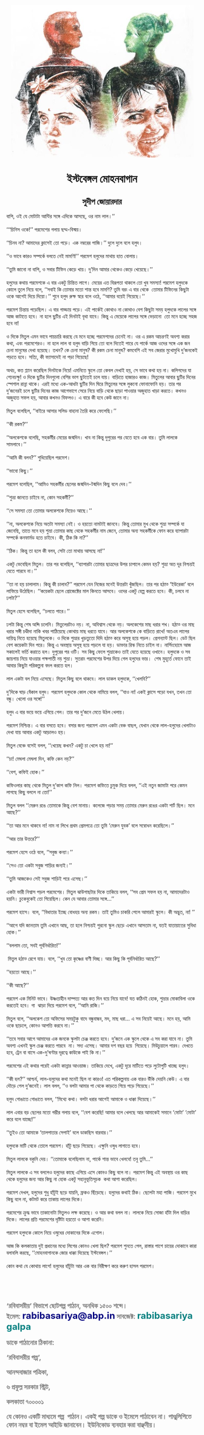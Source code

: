 <div align=center> <img src="./../metadata/images/ইস্টবেঙ্গল-মোহনবাগান.jpg" align="center" ></div>
<h1 align=center>ইস্টবেঙ্গল মোহনবাগান</h1>
<h2 align=center>সুদীপ জোয়ারদার</h2>
&#x9AC;&#x9BE;&#x9AA;&#x9BF;, &#x993;&#x987; &#x9AF;&#x9C7; &#x9AE;&#x9CB;&#x99F;&#x9BE;&#x99F;&#x9BE; &#x986;&#x9A8;&#x9CD;&#x99F;&#x9BF;&#x9B0; &#x9B8;&#x999;&#x9CD;&#x997;&#x9C7; &#x98F;&#x9A6;&#x9BF;&#x995;&#x9C7; &#x986;&#x9B8;&#x99B;&#x9C7;, &#x993;&#x9B0; &#x9A8;&#x9BE;&#x9AE; &#x9B2;&#x9BE;&#x9B2;&#x964;&#x2019;&#x2019;<br> <br>&#x2018;&#x2018;&#x2018;&#x99A;&#x9BF;&#x9A8;&#x9BF;&#x9B8; &#x993;&#x995;&#x9C7;!&#x2019;&#x2019; &#x9AA;&#x9B0;&#x9AE;&#x9C7;&#x9B6;&#x9C7;&#x9B0; &#x997;&#x9B2;&#x9BE;&#x9DF; &#x99B;&#x9A6;&#x9CD;&#x9AE;-&#x9AC;&#x9BF;&#x9B8;&#x9CD;&#x9AE;&#x9DF;&#x964;<br> <br>&#x2018;&#x2018;&#x99A;&#x9BF;&#x9A8;&#x9AC; &#x9A8;&#x9BE;? &#x986;&#x9AE;&#x9BE;&#x9A6;&#x9C7;&#x9B0; &#x995;&#x9CD;&#x9B2;&#x9BE;&#x9B8;&#x9C7;&#x987; &#x9A4;&#x9CB; &#x9AA;&#x9DC;&#x9C7;&#x964; &#x98F;&#x995; &#x9A8;&#x9AE;&#x9CD;&#x9AC;&#x9B0;&#x9C7;&#x9B0; &#x9AA;&#x9BE;&#x99C;&#x9BF;&#x964;&#x2019;&#x2019; &#x9A6;&#x9C1;&#x9B2;&#x9C7; &#x9A6;&#x9C1;&#x9B2;&#x9C7; &#x9AC;&#x9B2;&#x9C7; &#x9B9;&#x9B2;&#x9C1;&#x9A6;&#x964;<br> <br>&#x2018;&#x2018;&#x993; &#x9AD;&#x9BE;&#x9AC;&#x9C7; &#x995;&#x9BE;&#x9B0;&#x993; &#x9B8;&#x9AE;&#x9CD;&#x9AA;&#x9B0;&#x9CD;&#x995;&#x9C7; &#x9AC;&#x9B2;&#x9A4;&#x9C7; &#x9A8;&#x9C7;&#x987; &#x9AE;&#x9BE;&#x9AE;&#x9A3;&#x9BF;!&#x2019;&#x2019; &#x9AA;&#x9B0;&#x9AE;&#x9C7;&#x9B6; &#x9B9;&#x9B2;&#x9C1;&#x9A6;&#x9C7;&#x9B0; &#x9AE;&#x9BE;&#x9A5;&#x9BE;&#x9DF; &#x9B9;&#x9BE;&#x9A4; &#x9AC;&#x9CB;&#x9B2;&#x9BE;&#x9DF;&#x964;<br> <br>&#x2018;&#x2018;&#x9A4;&#x9C1;&#x9AE;&#x9BF; &#x99C;&#x9BE;&#x9A8;&#x9CB; &#x9A8;&#x9BE; &#x9AC;&#x9BE;&#x9AA;&#x9BF;, &#x993; &#x9B8;&#x9AC;&#x9BE;&#x9B0; &#x99F;&#x9BF;&#x9AB;&#x9BF;&#x9A8; &#x995;&#x9C7;&#x9DC;&#x9C7; &#x996;&#x9BE;&#x9DF;&#x964; &#x9A6;&#x9C1;&#x2019;&#x9A6;&#x9BF;&#x9A8; &#x986;&#x9AE;&#x9BE;&#x9B0; &#x9A5;&#x9C7;&#x995;&#x9C7;&#x993; &#x995;&#x9C7;&#x9A1;&#x9BC;&#x9C7; &#x996;&#x9C7;&#x9DF;&#x9C7;&#x99B;&#x9C7;&#x964;&#x2019;&#x2019;<br> <br>&#x9B9;&#x9B2;&#x9C1;&#x9A6;&#x9C7;&#x9B0; &#x995;&#x9A5;&#x9BE;&#x9DF; &#x9AA;&#x9B0;&#x9AE;&#x9C7;&#x9B6;&#x995;&#x9C7; &#x98F; &#x9AC;&#x9BE;&#x9B0; &#x98F;&#x995;&#x99F;&#x9C1; &#x99A;&#x9BF;&#x9A8;&#x9CD;&#x9A4;&#x9BF;&#x9A4; &#x9B2;&#x9BE;&#x997;&#x9C7;&#x964; &#x9AE;&#x9C7;&#x9DF;&#x9C7;&#x9B0; &#x98F;&#x9A4; &#x9AC;&#x9BF;&#x9B0;&#x9C2;&#x9AA;&#x9A4;&#x9BE; &#x9A5;&#x9BE;&#x995;&#x9B2;&#x9C7; &#x9A4;&#x9CB; &#x996;&#x9C1;&#x9AC; &#x9B8;&#x9AE;&#x9B8;&#x9CD;&#x9AF;&#x9BE;! &#x9AA;&#x9B0;&#x9AE;&#x9C7;&#x9B6; &#x9B9;&#x9B2;&#x9C1;&#x9A6;&#x995;&#x9C7; &#x995;&#x9CB;&#x9B2;&#x9C7; &#x9A4;&#x9C1;&#x9B2;&#x9C7; &#x9A8;&#x9BF;&#x9DF;&#x9C7; &#x9AC;&#x9B2;&#x9C7;, &#x2018;&#x2018;&#x9B8;&#x9AC;&#x9BE;&#x987; &#x995;&#x9BF; &#x9A4;&#x9CB;&#x9AE;&#x9BE;&#x9B0; &#x9AE;&#x9A4;&#x9CB; &#x9B6;&#x9BE;&#x9A8;&#x9CD;&#x9A4; &#x9B9;&#x9AC;&#x9C7; &#x9AE;&#x9BE;&#x9AE;&#x9A3;&#x9BF;? &#x9A4;&#x9C1;&#x9AE;&#x9BF; &#x9AC;&#x9B0;&#x982; &#x98F; &#x9AC;&#x9BE;&#x9B0; &#x9A5;&#x9C7;&#x995;&#x9C7;&#xA0; &#x9A4;&#x9CB;&#x9AE;&#x9BE;&#x9B0; &#x99F;&#x9BF;&#x9AB;&#x9BF;&#x9A8;&#x9C7;&#x9B0; &#x995;&#x9BF;&#x99B;&#x9C1;&#x99F;&#x9BE; &#x993;&#x995;&#x9C7; &#x986;&#x997;&#x9C7;&#x987; &#x9A6;&#x9BF;&#x9DF;&#x9C7; &#x9A6;&#x9BF;&#x9DF;&#x9CB;&#x964;&#x2019;&#x2019; &#x9B6;&#x9C1;&#x9A8;&#x9C7; &#x9B9;&#x9B2;&#x9C1;&#x9A6; &#x9B0;&#x9C1;&#x995;&#x9CD;&#x9B7; &#x9B8;&#x9CD;&#x9AC;&#x9B0;&#x9C7; &#x9AC;&#x9B2;&#x9C7; &#x993;&#x9A0;&#x9C7;, &#x2018;&#x2018;&#x986;&#x9AE;&#x9BE;&#x9B0; &#x9AC;&#x9DF;&#x9C7;&#x987; &#x997;&#x9BF;&#x9DF;&#x9C7;&#x99B;&#x9C7;&#x964;&#x2019;&#x2019;<br> <br>&#x9AA;&#x9B0;&#x9AE;&#x9C7;&#x9B6; &#x99A;&#x9BF;&#x9A8;&#x9CD;&#x9A4;&#x9BE;&#x9DF; &#x9AA;&#x9DC;&#x9C7;&#x99B;&#x9BF;&#x9B2;&#x964; &#x98F; &#x9AC;&#x9BE;&#x9B0; &#x997;&#x9BE;&#x9A1;&#x9CD;&#x9A1;&#x9BE;&#x9DF; &#x9AA;&#x9DC;&#x9C7;&#x964; &#x98F;&#x987; &#x9AA;&#x9BE;&#x9B0;&#x9CD;&#x995;&#x9C7;&#x987; &#x995;&#x9CB;&#x9A5;&#x9BE;&#x993; &#x9A8;&#x9BE; &#x995;&#x9CB;&#x9A5;&#x9BE;&#x993; &#x9AC;&#x9C7;&#x9B6; &#x995;&#x9BF;&#x99B;&#x9C1;&#x99F;&#x9BE; &#x9B8;&#x9AE;&#x9DF; &#x9B9;&#x9B2;&#x9C1;&#x9A6;&#x995;&#x9C7; &#x9B2;&#x9BE;&#x9B2;&#x9C7;&#x9B0; &#x9B8;&#x999;&#x9CD;&#x997;&#x9C7; &#x986;&#x99C; &#x995;&#x9BE;&#x99F;&#x9BE;&#x9A4;&#x9C7; &#x9B9;&#x9AC;&#x9C7;&#x964; &#x9A8;&#x9BE; &#x9B9;&#x9B2;&#x9C7; &#x99B;&#x9C1;&#x99F;&#x9BF;&#x9B0; &#x98F;&#x987; &#x9A6;&#x9BF;&#x9A8;&#x99F;&#x9BE;&#x987; &#x9AC;&#x9C3;&#x9A5;&#x9BE; &#x9AF;&#x9BE;&#x9AC;&#x9C7;&#x964; &#x995;&#x9BF;&#x9A8;&#x9CD;&#x9A4;&#x9C1; &#x98F; &#x9AE;&#x9C7;&#x9DF;&#x9C7;&#x995;&#x9C7; &#x9B2;&#x9BE;&#x9B2;&#x9C7;&#x9B0; &#x9B8;&#x999;&#x9CD;&#x997;&#x9C7; &#x9AD;&#x9C7;&#x9DC;&#x9BE;&#x9A8;&#x9CB;&#xA0; &#x9A4;&#x9CB; &#x9AE;&#x9A8;&#x9C7; &#x9B9;&#x99A;&#x9CD;&#x99B;&#x9C7; &#x9B8;&#x9B9;&#x99C; &#x9B9;&#x9AC;&#x9C7; &#x9A8;&#x9BE;!<br> <br>&#x993; &#x9A6;&#x9BF;&#x995;&#x9C7; &#x9AE;&#x9BF;&#x9A4;&#x9C1;&#x9B2; &#x98F;&#x9AE;&#x9A8; &#x9AD;&#x9BE;&#x9AC;&#x9C7; &#x9AA;&#x9BE;&#x9DF;&#x99A;&#x9BE;&#x9B0;&#x9BF; &#x995;&#x9B0;&#x99B;&#x9C7; &#x9AF;&#x9C7; &#x9AE;&#x9A8;&#x9C7; &#x9B9;&#x99A;&#x9CD;&#x99B;&#x9C7; &#x9AA;&#x9B0;&#x9AE;&#x9C7;&#x9B6;&#x9A6;&#x9C7;&#x9B0; &#x99A;&#x9C7;&#x9A8;&#x9C7;&#x987; &#x9A8;&#x9BE;&#x964; &#x993;&#x9B0; &#x98F; &#x9B0;&#x995;&#x9AE; &#x986;&#x99A;&#x9B0;&#x9A3;&#x987; &#x985;&#x9AC;&#x9B6;&#x9CD;&#x9AF; &#x995;&#x9B0;&#x9BE;&#x9B0; &#x995;&#x9A5;&#x9BE;, &#x98F;&#x9AC;&#x982; &#x9AA;&#x9B0;&#x9AE;&#x9C7;&#x9B6;&#x9C7;&#x9B0;&#x993;&#x964; &#x9A8;&#x9BE; &#x9B9;&#x9B2;&#x9C7; &#x9B2;&#x9BE;&#x9B2; &#x9AC;&#x9BE; &#x9B9;&#x9B2;&#x9C1;&#x9A6; &#x9AC;&#x9BE;&#x9DC;&#x9BF; &#x997;&#x9BF;&#x9DF;&#x9C7; &#x9A4;&#x9CB; &#x9AC;&#x9B2;&#x9C7; &#x9A6;&#x9BF;&#x9A4;&#x9C7;&#x987; &#x9AA;&#x9BE;&#x9B0;&#x9C7; &#x9AF;&#x9C7; &#x9AA;&#x9BE;&#x9B0;&#x9CD;&#x995;&#x9C7; &#x986;&#x99C; &#x993;&#x9A6;&#x9C7;&#x9B0; &#x9B8;&#x999;&#x9CD;&#x997;&#x9C7; &#x98F;&#x995; &#x99C;&#x9A8; &#x99A;&#x9C7;&#x9A8;&#x9BE; &#x9AE;&#x9BE;&#x9A8;&#x9C1;&#x9B7;&#x9C7;&#x9B0; &#x9A6;&#x9C7;&#x996;&#x9BE; &#x9B9;&#x9DF;&#x9C7;&#x99B;&#x9C7;&#x964; &#x9A4;&#x996;&#x9A8;? &#x995;&#x9C7; &#x99A;&#x9C7;&#x9A8;&#x9BE; &#x9AE;&#x9BE;&#x9A8;&#x9C1;&#x9B7;? &#x995;&#x9C0; &#x9B0;&#x995;&#x9AE; &#x99A;&#x9C7;&#x9A8;&#x9BE; &#x9AE;&#x9BE;&#x9A8;&#x9C1;&#x9B7;? &#x995;&#x9AE;&#x9AC;&#x9C7;&#x9B6;&#x9BF; &#x98F;&#x987; &#x9B8;&#x9AC; &#x99C;&#x9C7;&#x9B0;&#x9BE;&#x9B0; &#x9AE;&#x9C1;&#x996;&#x9CB;&#x9AE;&#x9C1;&#x996;&#x9BF; &#x9A6;&#x9C1;&#x2019;&#x99C;&#x9A8;&#x995;&#x9C7;&#x987; &#x9AA;&#x9A1;&#x9BC;&#x9A4;&#x9C7; &#x9B9;&#x9AC;&#x9C7;&#x964; &#x9B8;&#x9A4;&#x9CD;&#x9AF;&#x9BF;, &#x995;&#x9C0; &#x9AB;&#x9CD;&#x9AF;&#x9BE;&#x9B8;&#x9BE;&#x9A6;&#x9C7;&#x987; &#x9A8;&#x9BE; &#x9AA;&#x9DC;&#x9BE; &#x997;&#x9BF;&#x9DF;&#x9C7;&#x99B;&#x9C7;!<br> <br>&#x985;&#x9A5;&#x99A;, &#x995;&#x9A4; &#x9AA;&#x9CD;&#x9B2;&#x9CD;&#x9AF;&#x9BE;&#x9A8; &#x995;&#x9B0;&#x9C7;&#x99B;&#x9BF;&#x9B2; &#x9A6;&#x9BF;&#x9A8;&#x99F;&#x9BE;&#x995;&#x9C7; &#x9A8;&#x9BF;&#x9DF;&#x9C7;! &#x98F;&#x9AE;&#x9A8;&#x9BF;&#x9A4;&#x9C7; &#x9B8;&#x9CD;&#x995;&#x9C1;&#x9B2;&#x9C7; &#x9A4;&#x9CB; &#x995;&#x9C7;&#x9AC;&#x9B2; &#x9A6;&#x9C7;&#x996;&#x9BE;&#x987; &#x9B9;&#x9DF;, &#x9B8;&#x9C7; &#x9AD;&#x9BE;&#x9AC;&#x9C7; &#x995;&#x9A5;&#x9BE; &#x9B9;&#x9DF; &#x9A8;&#x9BE;&#x964; &#x995;&#x9B2;&#x9BF;&#x997;&#x9A6;&#x9C7;&#x9B0; &#x9AF;&#x9BE; &#x9B6;&#x9CD;&#x9AF;&#x9C7;&#x9A8;&#x99A;&#x995;&#x9CD;&#x9B7;&#x9C1;! &#x993; &#x9A6;&#x9BF;&#x995;&#x9C7; &#x99B;&#x9C1;&#x99F;&#x9BF;&#x9B0; &#x9A6;&#x9BF;&#x9A8;&#x997;&#x9C1;&#x9B2;&#x9CB; &#x9AC;&#x9C7;&#x9B6;&#x9BF;&#x9B0; &#x9AD;&#x9BE;&#x997; &#x99B;&#x9C1;&#x99F;&#x9A4;&#x9C7;&#x987; &#x99A;&#x9B2;&#x9C7; &#x9AF;&#x9BE;&#x9DF;&#x964; &#x9AC;&#x9BE;&#x9DC;&#x9BF;&#x9A4;&#x9C7; &#x9B9;&#x9BE;&#x99C;&#x9BE;&#x9B0;&#x993; &#x995;&#x9BE;&#x99C;&#x964; &#x9AE;&#x9BF;&#x9A4;&#x9C1;&#x9B2;&#x9C7;&#x9B0; &#x986;&#x9AC;&#x9BE;&#x9B0; &#x99B;&#x9C1;&#x99F;&#x9BF;&#x9B0; &#x9A6;&#x9BF;&#x9A8;&#x9C7;&#x9B0; &#x9B8;&#x9CD;&#x9AA;&#x9C7;&#x9B6;&#x9BE;&#x9B2; &#x9B0;&#x9BE;&#x9A8;&#x9CD;&#x9A8;&#x9BE; &#x9A5;&#x9BE;&#x995;&#x9C7;&#x964; &#x98F;&#x9B0;&#x987; &#x9AE;&#x9A7;&#x9CD;&#x9AF;&#x9C7; &#x98F;&#x995;-&#x986;&#x9A7;&#x99F;&#x9BE; &#x99B;&#x9C1;&#x99F;&#x9BF;&#x9B0; &#x9A6;&#x9BF;&#x9A8; &#x998;&#x9BF;&#x9B0;&#x9C7; &#x9AE;&#x9BF;&#x9A4;&#x9C1;&#x9B2;&#x9C7;&#x9B0; &#x9B8;&#x999;&#x9CD;&#x997;&#x9C7; &#x9B2;&#x9C1;&#x995;&#x9A8;&#x9CB; &#x9AB;&#x9CB;&#x9A8;&#x9BE;&#x9AB;&#x9CB;&#x9A8;&#x9BF; &#x9B9;&#x9DF;&#x964; &#x9A4;&#x9BE;&#x9B0; &#x9AA;&#x9B0; &#x9A6;&#x9C1;&#x2019;&#x99C;&#x9A8;&#x9C7;&#x9B0;&#x987; &#x99A;&#x9B2;&#x9C7; &#x99B;&#x9C1;&#x99F;&#x9BF;&#x9B0; &#x9A6;&#x9BF;&#x9A8;&#x9C7;&#x9B0; &#x995;&#x9BE;&#x99C; &#x986;&#x997;&#x9C7;&#x9AD;&#x9BE;&#x997;&#x9C7; &#x9B8;&#x9C7;&#x9B0;&#x9C7; &#x9A8;&#x9BF;&#x9DF;&#x9C7; &#x9AC;&#x9BE;&#x9DC;&#x9BF; &#x9A5;&#x9C7;&#x995;&#x9C7; &#x99B;&#x9BE;&#x9DC;&#x9BE; &#x9AA;&#x9BE;&#x993;&#x9DF;&#x9BE;&#x9B0; &#x985;&#x99C;&#x9C1;&#x9B9;&#x9BE;&#x9A4; &#x996;&#x9BE;&#x9DC;&#x9BE; &#x995;&#x9B0;&#x9A4;&#x9C7;&#x964; &#x995;&#x996;&#x9A8;&#x993; &#x985;&#x99C;&#x9C1;&#x9B9;&#x9BE;&#x9A4; &#x9B8;&#x9AB;&#x9B2; &#x9B9;&#x9DF;, &#x986;&#x9AC;&#x9BE;&#x9B0; &#x995;&#x996;&#x9A8;&#x993; &#x9AC;&#x9BF;&#x9AB;&#x9B2;&#x993;&#x964; &#x98F; &#x9AC;&#x9BE;&#x9B0;&#x9C7; &#x995;&#x9C0; &#x9B9;&#x9AC;&#x9C7; &#x995;&#x9C7;&#x989; &#x99C;&#x9BE;&#x9A8;&#x9C7; &#x9A8;&#x9BE;&#x964;<br> <br>&#x9AE;&#x9BF;&#x9A4;&#x9C1;&#x9B2; &#x9AC;&#x9B2;&#x9C7;&#x99B;&#x9BF;&#x9B2;, &#x2018;&#x2018;&#x9AC;&#x9BE;&#x987;&#x9B0;&#x9C7; &#x986;&#x9B8;&#x9BE;&#x9B0; &#x9B8;&#x9B2;&#x9BF;&#x9A1; &#x9AC;&#x9BE;&#x9B9;&#x9BE;&#x9A8;&#x9BE; &#x9A4;&#x9C8;&#x9B0;&#x9BF; &#x995;&#x9B0;&#x9C7; &#x9AB;&#x9C7;&#x9B2;&#x9C7;&#x99B;&#x9BF;&#x964;&#x2019;&#x2019;<br> <br>&#x2018;&#x2018;&#x995;&#x9C0; &#x9B0;&#x995;&#x9AE;?&#x2019;&#x2019;<br> <br>&#x2018;&#x2018;&#x985;&#x9B2;&#x995;&#x9C7;&#x9B6;&#x995;&#x9C7; &#x9AC;&#x9B2;&#x9C7;&#x99B;&#x9BF;, &#x9B8;&#x9B9;&#x995;&#x9B0;&#x9CD;&#x9AE;&#x9C0;&#x9B0; &#x9AE;&#x9C7;&#x9DF;&#x9C7;&#x9B0; &#x99C;&#x9A8;&#x9CD;&#x9AE;&#x9A6;&#x9BF;&#x9A8;&#x964; &#x996;&#x9BE;&#x9AC; &#x9A8;&#x9BE; &#x995;&#x9BF;&#x9A8;&#x9CD;&#x9A4;&#x9C1; &#x9A6;&#x9C1;&#x9AA;&#x9C1;&#x9B0;&#x9C7;&#x9B0; &#x9AA;&#x9B0; &#x9AF;&#x9C7;&#x9A4;&#x9C7; &#x9B9;&#x9AC;&#x9C7; &#x98F;&#x995; &#x9AC;&#x9BE;&#x9B0;&#x964; &#x9A4;&#x9C1;&#x9AE;&#x9BF; &#x9B2;&#x9BE;&#x9B2;&#x995;&#x9C7; &#x9B8;&#x9BE;&#x9AE;&#x9B2;&#x9BE;&#x9AC;&#x9C7;&#x964;&#x2019;&#x2019;<br> <br>&#x2018;&#x2018;&#x986;&#x9AE;&#x9BF; &#x995;&#x9C0; &#x9AC;&#x9B2;&#x9AC;?&#x2019;&#x2019; &#x9B6;&#x9C1;&#x9A7;&#x9BF;&#x9DF;&#x9C7;&#x99B;&#x9BF;&#x9B2; &#x9AA;&#x9B0;&#x9AE;&#x9C7;&#x9B6;&#x964;<br> <br>&#x2018;&#x2018;&#x9AD;&#x9BE;&#x9AC;&#x9CB; &#x995;&#x9BF;&#x99B;&#x9C1;&#x964;&#x2019;&#x2019;<br> <br>&#x9AA;&#x9B0;&#x9AE;&#x9C7;&#x9B6; &#x9AC;&#x9B2;&#x9C7;&#x99B;&#x9BF;&#x9B2;, &#x2018;&#x2018;&#x986;&#x9AE;&#x9BF;&#x993; &#x9B8;&#x9B9;&#x995;&#x9B0;&#x9CD;&#x9AE;&#x9C0;&#x9B0; &#x99B;&#x9C7;&#x9B2;&#x9C7;&#x9B0; &#x99C;&#x9A8;&#x9CD;&#x9AE;&#x9A6;&#x9BF;&#x9A8;-&#x99F;&#x9A8;&#x9CD;&#x9AE;&#x9A6;&#x9BF;&#x9A8; &#x995;&#x9BF;&#x99B;&#x9C1; &#x9AC;&#x9B2;&#x9C7; &#x9A6;&#x9C7;&#x9AC;&#x964;&#x2019;&#x2019;<br> <br>&#x2018;&#x2018;&#x9B6;&#x9C1;&#x9AD;&#x9CD;&#x9B0;&#x9BE; &#x99C;&#x9BE;&#x9A8;&#x9A4;&#x9C7; &#x99A;&#x9BE;&#x987;&#x9AC;&#x9C7; &#x9A8;&#x9BE;, &#x995;&#x9CB;&#x9A8; &#x9B8;&#x9B9;&#x995;&#x9B0;&#x9CD;&#x9AE;&#x9C0;?&#x2019;&#x2019;<br> <br>&#x2018;&#x2018;&#x9B8;&#x9C7; &#x9B8;&#x9AE;&#x9B8;&#x9CD;&#x9AF;&#x9BE; &#x9A4;&#x9CB; &#x9A4;&#x9CB;&#x9AE;&#x9BE;&#x9B0; &#x985;&#x9B2;&#x995;&#x9C7;&#x9B6;&#x995;&#x9C7; &#x9A8;&#x9BF;&#x9DF;&#x9C7;&#x993; &#x986;&#x99B;&#x9C7;&#x964;&#x2019;&#x2019;<br> <br>&#x2018;&#x2018;&#x9A8;&#x9BE;, &#x985;&#x9B2;&#x995;&#x9C7;&#x9B6;&#x995;&#x9C7; &#x9A8;&#x9BF;&#x9DF;&#x9C7; &#x985;&#x9A4;&#x99F;&#x9BE; &#x9B8;&#x9AE;&#x9B8;&#x9CD;&#x9AF;&#x9BE; &#x9A8;&#x9C7;&#x987;&#x964; &#x993; &#x9B9;&#x9DF;&#x9A4;&#x9CB; &#x9A8;&#x9BE;&#x9AE;&#x99F;&#x9BE;&#x987; &#x99C;&#x9BE;&#x9A8;&#x9AC;&#x9C7;&#x964; &#x995;&#x9BF;&#x9A8;&#x9CD;&#x9A4;&#x9C1; &#x9A4;&#x9CB;&#x9AE;&#x9BE;&#x9B0; &#x9AE;&#x9C1;&#x996; &#x9A5;&#x9C7;&#x995;&#x9C7; &#x9B6;&#x9C1;&#x9AD;&#x9CD;&#x9B0;&#x9BE; &#x9B8;&#x9AE;&#x9CD;&#x9AA;&#x9B0;&#x9CD;&#x995;&#x9C7; &#x9AF;&#x9BE; &#x99C;&#x9C7;&#x9A8;&#x9C7;&#x99B;&#x9BF;, &#x9A4;&#x9BE;&#x9A4;&#x9C7; &#x9AE;&#x9A8;&#x9C7; &#x9B9;&#x9DF; &#x9B6;&#x9C1;&#x9AD;&#x9CD;&#x9B0;&#x9BE; &#x9A4;&#x9CB;&#x9AE;&#x9BE;&#x9B0; &#x995;&#x9BE;&#x99B; &#x9A5;&#x9C7;&#x995;&#x9C7; &#x9B8;&#x9B9;&#x995;&#x9B0;&#x9CD;&#x9AE;&#x9C0;&#x9B0; &#x9A8;&#x9BE;&#x9AE; &#x99C;&#x9C7;&#x9A8;&#x9C7;, &#x9A4;&#x9CB;&#x9AE;&#x9BE;&#x9B0; &#x985;&#x9A8;&#x9CD;&#x9AF; &#x9B8;&#x9B9;&#x995;&#x9B0;&#x9CD;&#x9AE;&#x9C0;&#x995;&#x9C7; &#x9AB;&#x9CB;&#x9A8; &#x995;&#x9B0;&#x9C7; &#x9AC;&#x9CD;&#x9AF;&#x9BE;&#x9AA;&#x9BE;&#x9B0;&#x99F;&#x9BE; &#x9B8;&#x9AE;&#x9CD;&#x9AA;&#x9B0;&#x9CD;&#x995;&#x9C7; &#x995;&#x9A8;&#x9AB;&#x9BE;&#x9B0;&#x9CD;&#x9AE;&#x9A1; &#x9B9;&#x9A4;&#x9C7; &#x99A;&#x9BE;&#x987;&#x9AC;&#x9C7;&#x964; &#x995;&#x9C0;, &#x9A0;&#x9BF;&#x995; &#x995;&#x9BF; &#x9A8;&#x9BE;?&#x2019;&#x2019;<br> <br>&#x2018;&#x2018;&#x9A0;&#x9BF;&#x995;&#x964; &#x995;&#x9BF;&#x9A8;&#x9CD;&#x9A4;&#x9C1; &#x9A4;&#x9BE; &#x9B9;&#x9B2;&#x9C7; &#x995;&#x9C0; &#x9AC;&#x9B2;&#x9AC;, &#x9B8;&#x9C7;&#x99F;&#x9BE; &#x9A4;&#x9CB; &#x9AE;&#x9BE;&#x9A5;&#x9BE;&#x9DF; &#x986;&#x9B8;&#x99B;&#x9C7; &#x9A8;&#x9BE;!&#x2019;&#x2019;<br> <br>&#x98F;&#x995;&#x99F;&#x9C1; &#x9AD;&#x9C7;&#x9AC;&#x9C7;&#x99B;&#x9BF;&#x9B2; &#x9AE;&#x9BF;&#x9A4;&#x9C1;&#x9B2;&#x964; &#x9A4;&#x9BE;&#x9B0; &#x9AA;&#x9B0; &#x9AC;&#x9B2;&#x9C7;&#x99B;&#x9BF;&#x9B2;, &#x2018;&#x2018;&#x9AC;&#x9CD;&#x9AF;&#x9BE;&#x9AA;&#x9BE;&#x9B0;&#x99F;&#x9BE; &#x9A4;&#x9CB;&#x9AE;&#x9BE;&#x9B0; &#x99B;&#x9BE;&#x9A4;&#x9CD;&#x9B0;&#x9A6;&#x9C7;&#x9B0; &#x989;&#x9AA;&#x9B0; &#x99A;&#x9BE;&#x9AA;&#x9BE;&#x9B2;&#x9C7; &#x995;&#x9C7;&#x9AE;&#x9A8; &#x9B9;&#x9DF;? &#x9B6;&#x9C1;&#x9AD;&#x9CD;&#x9B0;&#x9BE; &#x985;&#x9A4; &#x9A6;&#x9C2;&#x9B0; &#x9A8;&#x9BF;&#x9B6;&#x9CD;&#x99A;&#x9DF;&#x987; &#x9AF;&#x9C7;&#x9A4;&#x9C7; &#x9AA;&#x9BE;&#x9B0;&#x9AC;&#x9C7; &#x9A8;&#x9BE;&#x964;&#x2019;&#x2019;<br> <br>&#x2018;&#x2018;&#x9A4;&#x9BE; &#x9A8;&#x9BE; &#x9B9;&#x9DF; &#x99A;&#x9BE;&#x9B2;&#x9BE;&#x9B2;&#x9BE;&#x9AE;&#x964; &#x995;&#x9BF;&#x9A8;&#x9CD;&#x9A4;&#x9C1; &#x995;&#x9C0; &#x99A;&#x9BE;&#x9B2;&#x9BE;&#x9AC;?&#x2019;&#x2019; &#x9AA;&#x9B0;&#x9AE;&#x9C7;&#x9B6; &#x9AF;&#x9C7;&#x9A8; &#x9A8;&#x9BF;&#x99C;&#x9C7;&#x9B0; &#x9AE;&#x9A8;&#x9C7;&#x987; &#x989;&#x9A4;&#x9CD;&#x9A4;&#x9B0;&#x99F;&#x9BE; &#x996;&#x9C1;&#x981;&#x99C;&#x99B;&#x9BF;&#x9B2;&#x964; &#x9A4;&#x9BE;&#x9B0; &#x9AA;&#x9B0; &#x9B9;&#x9A0;&#x9BE;&#x9A4;&#x9CD;&#x200D; &#x2018;&#x987;&#x989;&#x9B0;&#x9C7;&#x995;&#x9BE;&#x2019; &#x9AC;&#x9B2;&#x9C7; &#x9B2;&#x9BE;&#x9AB;&#x9BF;&#x9DF;&#x9C7; &#x989;&#x9A0;&#x9C7;&#x99B;&#x9BF;&#x9B2;&#x964; &#x2018;&#x2018;&#x995;&#x9DF;&#x9C7;&#x995;&#x99F;&#x9BE; &#x99B;&#x9C7;&#x9B2;&#x9C7; &#x9AA;&#x9CD;&#x9B0;&#x9CB;&#x99C;&#x9C7;&#x995;&#x9CD;&#x99F;&#x9C7;&#x9B0; &#x9AE;&#x9BE;&#x9B2; &#x995;&#x9BF;&#x9A8;&#x9A4;&#x9C7; &#x986;&#x9B8;&#x9AC;&#x9C7;&#x964; &#x993;&#x9A6;&#x9C7;&#x9B0; &#x98F;&#x995;&#x99F;&#x9C1; &#x9B9;&#x9C7;&#x9B2;&#x9CD;&#x9AA; &#x995;&#x9B0;&#x9A4;&#x9C7; &#x9B9;&#x9AC;&#x9C7;&#x964; &#x995;&#x9C0;, &#x99A;&#x9B2;&#x9AC;&#x9C7; &#x9A8;&#x9BE; &#x9A2;&#x9AA;&#x99F;&#x9BE;?&#x2019;&#x2019;<br> <br>&#x9AE;&#x9BF;&#x9A4;&#x9C1;&#x9B2; &#x9B9;&#x9C7;&#x9B8;&#x9C7; &#x9AC;&#x9B2;&#x9C7;&#x99B;&#x9BF;&#x9B2;, &#x2018;&#x2018;&#x99A;&#x9B2;&#x9A4;&#x9C7; &#x9AA;&#x9BE;&#x9B0;&#x9C7;&#x964;&#x2019;&#x2019;<br> <br>&#x9A2;&#x9AA;&#x99F;&#x9BE; &#x995;&#x9BF;&#x9A8;&#x9CD;&#x9A4;&#x9C1; &#x9B6;&#x9C7;&#x9B7; &#x985;&#x9AC;&#x9CD;&#x9A6;&#x9BF; &#x99A;&#x9B2;&#x9C7;&#x9A8;&#x9BF;&#x964; &#x9AE;&#x9BF;&#x9A4;&#x9C1;&#x9B2;&#x9C7;&#x9B0;&#x99F;&#x9BE;&#x993; &#x9A8;&#x9DF;&#x964; &#x9A8;&#x9BE;, &#x985;&#x9AC;&#x9BF;&#x9B6;&#x9CD;&#x9AC;&#x9BE;&#x9B8; &#x9A5;&#x9C7;&#x995;&#x9C7; &#x9A8;&#x9DF;&#x964; &#x985;&#x9B2;&#x995;&#x9C7;&#x9B6;&#x9C7;&#x9B0; &#x9AE;&#x9BE;&#x99B; &#x9A7;&#x9B0;&#x9BE;&#x9B0; &#x9B6;&#x996;&#x964; &#x9B9;&#x9A0;&#x9BE;&#x9A4;&#x9CD;&#x200D; &#x993;&#x9B0; &#x9AE;&#x9BE;&#x99B; &#x9A7;&#x9B0;&#x9BE;&#x9B0; &#x9B8;&#x999;&#x9CD;&#x997;&#x9C0; &#x99A;&#x9A3;&#x9CD;&#x9A1;&#x9C0;&#x9A6;&#x9BE; &#x9A8;&#x9BE;&#x995;&#x9BF; &#x996;&#x9AC;&#x9B0; &#x9AA;&#x9BE;&#x9A0;&#x9BF;&#x9DF;&#x9C7;&#x99B;&#x9C7; &#x995;&#x9CB;&#x9A5;&#x9BE;&#x9DF; &#x9AE;&#x9BE;&#x99B; &#x9A7;&#x9B0;&#x9A4;&#x9C7; &#x9AF;&#x9BE;&#x9AC;&#x9C7;&#x964; &#x986;&#x9B0; &#x985;&#x9B2;&#x995;&#x9C7;&#x9B6;&#x995;&#x9C7; &#x995;&#x9C7; &#x9AC;&#x9BE;&#x9DC;&#x9BF;&#x9A4;&#x9C7; &#x9B0;&#x9BE;&#x996;&#x9C7;! &#x985;&#x9A4;&#x98F;&#x9AC; &#x9B2;&#x9BE;&#x9B2;&#x9C7;&#x9B0; &#x9A6;&#x9BE;&#x9DF;&#x9BF;&#x9A4;&#x9CD;&#x9AC; &#x9A8;&#x9BF;&#x9A4;&#x9C7; &#x9B9;&#x9DF;&#x9C7;&#x99B;&#x9C7; &#x9AE;&#x9BF;&#x9A4;&#x9C1;&#x9B2;&#x995;&#x9C7;&#x964; &#x993; &#x9A6;&#x9BF;&#x995;&#x9C7; &#x9B6;&#x9C1;&#x9AD;&#x9CD;&#x9B0;&#x9BE;&#x9B0; &#x996;&#x9C1;&#x9DC;&#x9A4;&#x9C1;&#x9A4;&#x9CB; &#x9A6;&#x9BF;&#x9A6;&#x9BF; &#x9B9;&#x9A0;&#x9BE;&#x9A4;&#x9CD;&#x200D; &#x995;&#x9B0;&#x9C7; &#x985;&#x9B8;&#x9C1;&#x9B8;&#x9CD;&#x9A5; &#x9B9;&#x9DF;&#x9C7; &#x9AA;&#x9DC;&#x9B2;&#x964; &#x9AA;&#x9CD;&#x9B0;&#x9C7;&#x997;&#x9A8;&#x9CD;&#x9AF;&#x9BE;&#x9A8;&#x9CD;&#x99F; &#x99B;&#x9BF;&#x9B2;&#x964; &#x9A1;&#x9C7;&#x99F; &#x99B;&#x9BF;&#x9B2; &#x9AC;&#x9C7;&#x9B6; &#x995;&#x9DF;&#x9C7;&#x995;&#x99F;&#x9BE; &#x9A6;&#x9BF;&#x9A8; &#x9AA;&#x9B0;&#x9C7;&#x964; &#x995;&#x9BF;&#x9A8;&#x9CD;&#x9A4;&#x9C1; &#x98F; &#x985;&#x9AC;&#x9B8;&#x9CD;&#x9A5;&#x9BE;&#x9DF; &#x985;&#x9B8;&#x9C1;&#x9B8;&#x9CD;&#x9A5; &#x9B9;&#x9DF;&#x9C7; &#x9AA;&#x9DC;&#x9B2;&#x9C7; &#x9AF;&#x9BE; &#x9B9;&#x9DF;&#x964; &#x9A1;&#x9BE;&#x995;&#x9CD;&#x9A4;&#x9BE;&#x9B0; &#x9B0;&#x9BF;&#x9B8;&#x9CD;&#x995; &#x9A8;&#x9BF;&#x9A4;&#x9C7; &#x99A;&#x9BE;&#x987;&#x9B2; &#x9A8;&#x9BE;&#x964; &#x9A8;&#x9BE;&#x9B0;&#x9CD;&#x9B8;&#x9BF;&#x982;&#x9B9;&#x9CB;&#x9AE;&#x9C7; &#x986;&#x99C; &#x9B8;&#x995;&#x9BE;&#x9B2;&#x9C7;&#x987; &#x9AD;&#x9B0;&#x9CD;&#x9A4;&#x9BF; &#x995;&#x9B0;&#x9BE;&#x9A4;&#x9C7; &#x9B9;&#x9B2;&#x964; &#x9A6;&#x9C1;&#x9AA;&#x9C1;&#x9B0;&#x9C7;&#x9B0; &#x9AA;&#x9B0; &#x993;&#x99F;&#x9BF;&#x964; &#x9B8;&#x9AC; &#x995;&#x9BF;&#x99B;&#x9C1; &#x9AB;&#x9C7;&#x9B2;&#x9C7; &#x9B6;&#x9C1;&#x9AD;&#x9CD;&#x9B0;&#x9BE;&#x995;&#x9C7;&#x993; &#x9A4;&#x9BE;&#x987; &#x9AF;&#x9C7;&#x9A4;&#x9C7; &#x9B9;&#x9DF;&#x9C7;&#x99B;&#x9C7; &#x993;&#x996;&#x9BE;&#x9A8;&#x9C7;&#x964; &#x9B9;&#x9B2;&#x9C1;&#x9A6;&#x995;&#x9C7; &#x993; &#x9B8;&#x9AC; &#x99C;&#x9BE;&#x9DF;&#x997;&#x9BE;&#x9DF; &#x9A8;&#x9BF;&#x9DF;&#x9C7; &#x9AF;&#x9BE;&#x993;&#x9DF;&#x9BE;&#x9B0; &#x9AA;&#x995;&#x9CD;&#x9B7;&#x9AA;&#x9BE;&#x9A4;&#x9C0; &#x9A8;&#x9DF; &#x9B6;&#x9C1;&#x9AD;&#x9CD;&#x9B0;&#x9BE;&#x964; &#x9B8;&#x9C1;&#x9A4;&#x9B0;&#x9BE;&#x982; &#x9AA;&#x9B0;&#x9AE;&#x9C7;&#x9B6;&#x9C7;&#x9B0; &#x989;&#x9AA;&#x9B0; &#x9A6;&#x9BF;&#x9DF;&#x9C7; &#x997;&#x9C7;&#x9B2; &#x9B9;&#x9B2;&#x9C1;&#x9A6;&#x9C7;&#x9B0; &#x9AD;&#x9BE;&#x9B0;&#x964;&#xA0; &#x9B6;&#x9C7;&#x9B7; &#x9AE;&#x9C1;&#x9B9;&#x9C2;&#x9B0;&#x9CD;&#x9A4;&#x9C7; &#x9AB;&#x9CB;&#x9A8;&#x9C7; &#x9A4;&#x9BE;&#x987; &#x986;&#x9AC;&#x9BE;&#x9B0; &#x995;&#x9BF;&#x99B;&#x9C1;&#x99F;&#x9BE; &#x9AA;&#x9B0;&#x9BF;&#x995;&#x9B2;&#x9CD;&#x9AA;&#x9A8;&#x9BE; &#x9AC;&#x9A6;&#x9B2; &#x995;&#x9B0;&#x9A4;&#x9C7; &#x9B9;&#x9B2;&#x964;<br> <br>&#x9B2;&#x9BE;&#x9B2; &#x98F;&#x995;&#x99F;&#x9BE; &#x9AC;&#x9B2; &#x9A8;&#x9BF;&#x9DF;&#x9C7; &#x98F;&#x9B8;&#x9C7;&#x99B;&#x9C7;&#x964; &#x9AE;&#x9BF;&#x9A4;&#x9C1;&#x9B2; &#x995;&#x9BF;&#x99B;&#x9C1; &#x9AC;&#x9B2;&#x9C7; &#x9A5;&#x9BE;&#x995;&#x9AC;&#x9C7;&#x964; &#x9B2;&#x9BE;&#x9B2; &#x9A1;&#x9BE;&#x995;&#x9B2; &#x9B9;&#x9B2;&#x9C1;&#x9A6;&#x995;&#x9C7;, &#x2018;&#x2018;&#x996;&#x9C7;&#x9B2;&#x9AC;&#x9BF;?&#x2019;&#x2019;<br> <br>&#x9A6;&#x9C1;&#x2019;&#x9A6;&#x9BF;&#x995;&#x9C7; &#x998;&#x9BE;&#x9DC; &#x9AC;&#x9C7;&#x981;&#x995;&#x9BE;&#x9B2; &#x9B9;&#x9B2;&#x9C1;&#x9A6;&#x964; &#x9AA;&#x9B0;&#x9AE;&#x9C7;&#x9B6; &#x9B9;&#x9B2;&#x9C1;&#x9A6;&#x995;&#x9C7; &#x995;&#x9CB;&#x9B2; &#x9A5;&#x9C7;&#x995;&#x9C7; &#x9A8;&#x9BE;&#x9AE;&#x9BF;&#x9DF;&#x9C7; &#x9AC;&#x9B2;&#x9B2;, &#x2018;&#x2018;&#x9AF;&#x9BE;&#x993; &#x9A8;&#x9BE;! &#x98F;&#x995;&#x987; &#x995;&#x9CD;&#x9B2;&#x9BE;&#x9B8;&#x9C7; &#x9AA;&#x9DC;&#x9CB; &#x9AF;&#x996;&#x9A8;, &#x9A4;&#x996;&#x9A8; &#x9A4;&#x9CB; &#x9AC;&#x9A8;&#x9CD;&#x9A7;&#x9C1;&#x964; &#x996;&#x9C7;&#x9B2;&#x9CB; &#x993;&#x9B0; &#x9B8;&#x999;&#x9CD;&#x997;&#x9C7;!&#x2019;&#x2019;<br> <br>&#x9B9;&#x9B2;&#x9C1;&#x9A6; &#x98F; &#x9AC;&#x9BE;&#x9B0; &#x9AD;&#x9DF;&#x9C7; &#x9AD;&#x9DF;&#x9C7; &#x98F;&#x997;&#x9BF;&#x9DF;&#x9C7; &#x997;&#x9C7;&#x9B2;&#x964; &#x9A4;&#x9BE;&#x9B0; &#x9AA;&#x9B0; &#x9A6;&#x9C1;&#x2019;&#x99C;&#x9A8;&#x9C7; &#x9AE;&#x9C7;&#x9A4;&#x9C7; &#x989;&#x9A0;&#x9B2; &#x996;&#x9C7;&#x9B2;&#x9BE;&#x9DF;&#x964;<br> <br>&#x9AA;&#x9B0;&#x9AE;&#x9C7;&#x9B6; &#x9A8;&#x9BF;&#x9B6;&#x9CD;&#x99A;&#x9BF;&#x9A8;&#x9CD;&#x9A4;&#x964; &#x98F; &#x9AC;&#x9BE;&#x9B0; &#x9AC;&#x9B8;&#x9A4;&#x9C7; &#x9B9;&#x9AC;&#x9C7;&#x964; &#x9AC;&#x9B8;&#x9BE;&#x9B0; &#x99C;&#x9A8;&#x9CD;&#x9AF; &#x9AA;&#x9B0;&#x9AE;&#x9C7;&#x9B6; &#x98F;&#x9AE;&#x9A8; &#x98F;&#x995;&#x99F;&#x9BE; &#x9AC;&#x9C7;&#x99E;&#x9CD;&#x99A; &#x9AC;&#x9BE;&#x99B;&#x9B2;, &#x9AF;&#x9C7;&#x996;&#x9BE;&#x9A8; &#x9A5;&#x9C7;&#x995;&#x9C7; &#x9B2;&#x9BE;&#x9B2;-&#x9B9;&#x9B2;&#x9C1;&#x9A6;&#x9C7;&#x9B0; &#x996;&#x9C7;&#x9B2;&#x9BE;&#x99F;&#x9BE;&#x993; &#x9A6;&#x9C7;&#x996;&#x9BE; &#x9AF;&#x9BE;&#x9DF; &#x986;&#x9AC;&#x9BE;&#x9B0; &#x98F;&#x995;&#x99F;&#x9C1; &#x986;&#x9DC;&#x9BE;&#x9B2;&#x993; &#x9B9;&#x9DF;&#x964;<br> <br>&#x9AE;&#x9BF;&#x9A4;&#x9C1;&#x9B2; &#x9AC;&#x9C7;&#x99E;&#x9CD;&#x99A;&#x9C7; &#x9AC;&#x9B8;&#x9C7;&#x987; &#x9AC;&#x9B2;&#x9B2;, &#x2018;&#x2018;&#x996;&#x9C7;&#x9DF;&#x9C7;&#x99B; &#x995;&#x996;&#x9A8;? &#x98F;&#x995;&#x99F;&#x9C1; &#x99A;&#x9BE; &#x996;&#x9C7;&#x9B2;&#x9C7; &#x9B9;&#x9DF; &#x9A8;&#x9BE;!&#x2019;&#x2019;<br> <br>&#x2018;&#x2018;&#x99A;&#x9BE;! &#x9AE;&#x9C7;&#x998;&#x9B2;&#x9BE; &#x9AE;&#x9C7;&#x998;&#x9B2;&#x9BE; &#x9A6;&#x9BF;&#x9A8;, &#x995;&#x9AB;&#x9BF; &#x995;&#x9C7;&#x9A8; &#x9A8;&#x9DF;?&#x2019;&#x2019;<br> <br>&#x2018;&#x2018;&#x9AC;&#x9C7;&#x9B6;, &#x995;&#x9AB;&#x9BF;&#x987; &#x9B9;&#x9CB;&#x995;&#x964;&#x2019;&#x2019;<br> <br>&#x995;&#x9AB;&#x9BF;&#x993;&#x9B2;&#x9BE;&#x9B0; &#x995;&#x9BE;&#x99B; &#x9A5;&#x9C7;&#x995;&#x9C7; &#x9AE;&#x9BF;&#x9A4;&#x9C1;&#x9B2; &#x9A6;&#x9C1;&#x2019;&#x995;&#x9BE;&#x9AA; &#x995;&#x9AB;&#x9BF; &#x9A8;&#x9BF;&#x9B2;&#x964; &#x9AA;&#x9B0;&#x9AE;&#x9C7;&#x9B6; &#x995;&#x9AB;&#x9BF;&#x9A4;&#x9C7; &#x99A;&#x9C1;&#x9AE;&#x9C1;&#x995; &#x9A6;&#x9BF;&#x9DF;&#x9C7; &#x9AC;&#x9B2;&#x9B2;, &#x2018;&#x2018;&#x98F;&#x987; &#x9A8;&#x9A4;&#x9C1;&#x9A8; &#x99C;&#x9BE;&#x9AE;&#x9BE;&#x99F;&#x9BE; &#x9AA;&#x9B0;&#x9C7; &#x995;&#x9C7;&#x9AE;&#x9A8; &#x9B2;&#x9BE;&#x997;&#x99B;&#x9C7; &#x995;&#x9BF;&#x99B;&#x9C1; &#x9AC;&#x9B2;&#x9B2;&#x9C7; &#x9A8;&#x9BE; &#x9A4;&#x9CB;!&#x2019;&#x2019;<br> <br>&#x9AE;&#x9BF;&#x9A4;&#x9C1;&#x9B2; &#x9AC;&#x9B2;&#x9B2; &#x2018;&#x2018;&#x9AE;&#x9C7;&#x9B0;&#x9C1;&#x9A8; &#x9B0;&#x999;&#x9C7; &#x9A4;&#x9CB;&#x9AE;&#x9BE;&#x995;&#x9C7; &#x995;&#x9BF;&#x9A8;&#x9CD;&#x9A4;&#x9C1; &#x9AC;&#x9C7;&#x9B6; &#x9AE;&#x9BE;&#x9A8;&#x9BE;&#x9DF;&#x964; &#x995;&#x9B2;&#x9C7;&#x99C;&#x9C7; &#x9AA;&#x9A1;&#x9BC;&#x9BE;&#x9B0; &#x9B8;&#x9AE;&#x9DF; &#x9A4;&#x9CB;&#x9AE;&#x9BE;&#x9B0; &#x9AE;&#x9C7;&#x9B0;&#x9C1;&#x9A8; &#x9B0;&#x999;&#x9C7;&#x9B0; &#x98F;&#x995;&#x99F;&#x9BE; &#x9B6;&#x9BE;&#x9B0;&#x9CD;&#x99F; &#x99B;&#x9BF;&#x9B2;&#x964; &#x9AE;&#x9A8;&#x9C7; &#x986;&#x99B;&#x9C7;?&#x2019;&#x2019;<br> <br>&#x2018;&#x2018;&#x9A4;&#x9BE; &#x986;&#x9B0; &#x9AE;&#x9A8;&#x9C7; &#x9A5;&#x9BE;&#x995;&#x9AC;&#x9C7; &#x9A8;&#x9BE;! &#x9A8;&#x9BE;&#x9AE; &#x9A8;&#x9BE; &#x9B2;&#x9BF;&#x996;&#x9C7; &#x9AA;&#x9CD;&#x9B0;&#x9A5;&#x9AE; &#x9AA;&#x9CD;&#x9B0;&#x9C7;&#x9AE;&#x9AA;&#x9A4;&#x9CD;&#x9B0;&#x9C7; &#x9A4;&#x9CB; &#x9A4;&#x9C1;&#x9AE;&#x9BF; &#x2018;&#x9AE;&#x9C7;&#x9B0;&#x9C1;&#x9A8; &#x9AF;&#x9C1;&#x9AC;&#x995;&#x2019; &#x9AC;&#x9B2;&#x9C7; &#x9B8;&#x9AE;&#x9CD;&#x9AC;&#x9CB;&#x9A7;&#x9A8; &#x995;&#x9B0;&#x9C7;&#x99B;&#x9BF;&#x9B2;&#x9C7;&#x964;&#x2019;&#x2019;<br> <br>&#x2018;&#x2018;&#x986;&#x9B0; &#x9A4;&#x9BE;&#x9B0; &#x989;&#x9A4;&#x9CD;&#x9A4;&#x9B0;&#x9C7;?&#x2019;&#x2019;<br> <br>&#x9AA;&#x9B0;&#x9AE;&#x9C7;&#x9B6; &#x9B9;&#x9C7;&#x9B8;&#x9C7; &#x993;&#x9A0;&#x9C7; &#x9AC;&#x9B2;&#x9C7;, &#x2018;&#x2018;&#x9B8;&#x9AC;&#x9C1;&#x99C; &#x995;&#x9A8;&#x9CD;&#x9AF;&#x9BE;&#x964;&#x2019;&#x2019;<br> <br>&#x2018;&#x2018;&#x9B8;&#x9C7;&#x993; &#x9A4;&#x9CB; &#x98F;&#x995;&#x99F;&#x9BE; &#x9B8;&#x9AC;&#x9C1;&#x99C; &#x9B6;&#x9BE;&#x9DC;&#x9BF;&#x9B0; &#x99C;&#x9A8;&#x9CD;&#x9AF;&#x987;&#x964;&#x2019;&#x2019;<br> <br>&#x2018;&#x2018;&#x9A4;&#x9C1;&#x9AE;&#x9BF; &#x986;&#x99C;&#x995;&#x9C7;&#x993; &#x9B8;&#x9C7;&#x987; &#x9B8;&#x9AC;&#x9C1;&#x99C; &#x9B6;&#x9BE;&#x9DC;&#x9BF;&#x987; &#x9AA;&#x9B0;&#x9C7; &#x98F;&#x9B8;&#x9C7;&#x99B;&#x964;&#x2019;&#x2019;<br> <br>&#x98F;&#x995;&#x99F;&#x9BE; &#x9AD;&#x9BE;&#x9B0;&#x9C0; &#x9A8;&#x9BF;&#x9B6;&#x9CD;&#x9AC;&#x9BE;&#x9B8; &#x9AA;&#x9DC;&#x9B2; &#x9AA;&#x9B0;&#x9AE;&#x9C7;&#x9B6;&#x9C7;&#x9B0;&#x964; &#x9AE;&#x9BF;&#x9A4;&#x9C1;&#x9B2; &#x99D;&#x9BE;&#x989;&#x997;&#x9BE;&#x99B;&#x99F;&#x9BE;&#x9B0; &#x9A6;&#x9BF;&#x995;&#x9C7; &#x9A4;&#x9BE;&#x995;&#x9BF;&#x9DF;&#x9C7; &#x9AC;&#x9B2;&#x9B2;, &#x2018;&#x2018;&#x9B8;&#x9AC; &#x9AA;&#x9CD;&#x9B0;&#x9C7;&#x9AE; &#x9B8;&#x9AB;&#x9B2; &#x9B9;&#x9DF; &#x9A8;&#x9BE;, &#x986;&#x9AE;&#x9BE;&#x9A6;&#x9C7;&#x9B0;&#x99F;&#x9BE;&#x993; &#x9B9;&#x9DF;&#x9A8;&#x9BF;&#x964; &#x99A;&#x9C1;&#x995;&#x9C7;&#x9AC;&#x9C1;&#x995;&#x9C7;&#x987; &#x9A4;&#x9CB; &#x997;&#x9BF;&#x9DF;&#x9C7;&#x99B;&#x9BF;&#x9B2;&#x964; &#x995;&#x9C7;&#x9A8; &#x9AF;&#x9C7; &#x986;&#x9AC;&#x9BE;&#x9B0; &#x9A4;&#x9CB;&#x9AE;&#x9BE;&#x9B0; &#x9B8;&#x999;&#x9CD;&#x997;&#x9C7;...&#x2019;&#x2019;<br> <br>&#x9AA;&#x9B0;&#x9AE;&#x9C7;&#x9B6; &#x9B9;&#x9BE;&#x9B8;&#x9C7;&#x964; &#x9AC;&#x9B2;&#x9C7;, &#x2018;&#x2018;&#x9AC;&#x9BF;&#x9A7;&#x9BE;&#x9A4;&#x9BE;&#x9B0; &#x987;&#x99A;&#x9CD;&#x99B;&#x9C7; &#x9AC;&#x9CB;&#x9A7;&#x9B9;&#x9DF; &#x985;&#x9A8;&#x9CD;&#x9AF; &#x9B0;&#x995;&#x9AE;&#x964; &#x9A4;&#x9BE;&#x987; &#x9A4;&#x9C1;&#x9AE;&#x9BF;&#x993; &#x99A;&#x9BE;&#x995;&#x9B0;&#x9BF; &#x9AA;&#x9C7;&#x9B2;&#x9C7; &#x986;&#x9AE;&#x9BE;&#x9B0;&#x987; &#x9B8;&#x9CD;&#x995;&#x9C1;&#x9B2;&#x9C7;&#x964; &#x995;&#x9C0; &#x985;&#x9A6;&#x9CD;&#x9AD;&#x9C1;&#x9A4;, &#x9A8;&#x9BE;! &#x2019;&#x2019;<br> <br>&#x2018;&#x2018;&#x986;&#x997;&#x9C7; &#x9AF;&#x9A6;&#x9BF; &#x99C;&#x9BE;&#x9A8;&#x9A4;&#x9BE;&#x9AE; &#x9A4;&#x9C1;&#x9AE;&#x9BF; &#x98F;&#x996;&#x9BE;&#x9A8;&#x9C7; &#x986;&#x99B;, &#x9A4;&#x9BE; &#x9B9;&#x9B2;&#x9C7; &#x9A8;&#x9BF;&#x9B6;&#x9CD;&#x99A;&#x9DF;&#x987; &#x9AA;&#x9C1;&#x9B0;&#x9A8;&#x9CB; &#x9B8;&#x9CD;&#x995;&#x9C1;&#x9B2; &#x99B;&#x9C7;&#x9DC;&#x9C7; &#x98F;&#x996;&#x9BE;&#x9A8;&#x9C7; &#x986;&#x9B8;&#x9A4;&#x9BE;&#x9AE; &#x9A8;&#x9BE;, &#x9AF;&#x9A4;&#x987; &#x9AF;&#x9BE;&#x9A4;&#x9BE;&#x9DF;&#x9BE;&#x9A4;&#x9C7;&#x9B0; &#x9B8;&#x9C1;&#x9AC;&#x9BF;&#x9A7;&#x9BE; &#x9B9;&#x9CB;&#x995;&#x964;&#x2019;&#x2019;<br> <br>&#x2018;&#x2018;&#x9AC;&#x9B2;&#x9B2;&#x9BE;&#x9AE; &#x9A4;&#x9CB;, &#x9B8;&#x9AC;&#x987; &#x9AA;&#x9C2;&#x9B0;&#x9CD;&#x9AC;&#x9A8;&#x9BF;&#x9B0;&#x9CD;&#x9A7;&#x9BE;&#x9B0;&#x9BF;&#x9A4;!&#x2019;&#x2019;<br> <br>&#xA0;&#x9AE;&#x9BF;&#x9A4;&#x9C1;&#x9B2; &#x9B9;&#x9A0;&#x9BE;&#x9A4;&#x9CD;&#x200D; &#x9B0;&#x9C7;&#x997;&#x9C7; &#x9AF;&#x9BE;&#x9DF;&#x964; &#x9AC;&#x9B2;&#x9C7;, &#x2018;&#x2018;&#x996;&#x9C1;&#x9AC; &#x9A4;&#x9CB; &#x995;&#x9C3;&#x9B7;&#x9CD;&#x9A3;&#x9C7;&#x9B0; &#x9AC;&#x9BE;&#x9A3;&#x9C0; &#x9A6;&#x9BF;&#x99A;&#x9CD;&#x99B;&#x964; &#x986;&#x9B0; &#x995;&#x9BF;&#x99B;&#x9C1; &#x995;&#x9BF; &#x9AA;&#x9C2;&#x9B0;&#x9CD;&#x9AC;&#x9A8;&#x9BF;&#x9B0;&#x9CD;&#x9A7;&#x9BE;&#x9B0;&#x9BF;&#x9A4; &#x986;&#x99B;&#x9C7;?&#x2019;&#x2019;<br> <br>&#x2018;&#x2018;&#x9B9;&#x9DF;&#x9A4;&#x9CB; &#x986;&#x99B;&#x9C7;&#x964;&#x2019;&#x2019;<br> <br>&#x2018;&#x2018;&#x995;&#x9C0; &#x986;&#x99B;&#x9C7;?&#x2019;&#x2019;<br> <br>&#x9AA;&#x9B0;&#x9AE;&#x9C7;&#x9B6; &#x98F;&#x995; &#x9AE;&#x9BF;&#x9A8;&#x9BF;&#x99F; &#x9AD;&#x9BE;&#x9AC;&#x9C7;&#x964; &#x989;&#x9B7;&#x9CD;&#x9A3;&#x9A4;&#x9BE;&#x9B9;&#x9C0;&#x9A8; &#x9A6;&#x9BE;&#x9AE;&#x9CD;&#x9AA;&#x9A4;&#x9CD;&#x9AF; &#x986;&#x9B0; &#x995;&#x9A4; &#x9A6;&#x9BF;&#x9A8; &#x9AC;&#x9DF;&#x9C7; &#x9A8;&#x9BF;&#x9DF;&#x9C7; &#x9AF;&#x9BE;&#x9AC;&#x9C7;! &#x9AF;&#x9A4; &#x995;&#x9A0;&#x9BF;&#x9A8;&#x987; &#x9B9;&#x9CB;&#x995;, &#x9B6;&#x9C1;&#x9AD;&#x9CD;&#x9B0;&#x9BE;&#x9B0; &#x9AE;&#x9CB;&#x995;&#x9BE;&#x9AC;&#x9BF;&#x9B2;&#x9BE; &#x993;&#x995;&#x9C7; &#x995;&#x9B0;&#x9A4;&#x9C7;&#x987; &#x9B9;&#x9AC;&#x9C7;&#x964; &#x997;&#x9BE;&#xA0; &#x99D;&#x9BE;&#x9DC;&#x9BE; &#x9A6;&#x9BF;&#x9DF;&#x9C7; &#x9AA;&#x9B0;&#x9AE;&#x9C7;&#x9B6; &#x9AC;&#x9B2;&#x9C7;, &#x2018;&#x2018;&#x986;&#x9AE;&#x9BF; &#x9B0;&#x9BE;&#x99C;&#x9BF;&#x964;&#x2019;&#x2019;<br> <br>&#x9AE;&#x9BF;&#x9A4;&#x9C1;&#x9B2; &#x9AC;&#x9B2;&#x9C7;, &#x2018;&#x2018;&#x985;&#x9B2;&#x995;&#x9C7;&#x9B6; &#x9A4;&#x9CB; &#x985;&#x9AB;&#x9BF;&#x9B8;&#x9C7;&#x9B0; &#x9B8;&#x9AE;&#x9DF;&#x99F;&#x9C1;&#x995;&#x9C1; &#x9AC;&#x9BE;&#x9A6;&#x9C7; &#x9AC;&#x9A8;&#x9CD;&#x9A7;&#x9C1;&#x9AC;&#x9BE;&#x9A8;&#x9CD;&#x9A7;&#x9AC;, &#x9AE;&#x9A6;, &#x9AE;&#x9BE;&#x99B; &#x9A7;&#x9B0;&#x9BE;... &#x98F; &#x9B8;&#x9AC; &#x9A8;&#x9BF;&#x9DF;&#x9C7;&#x987; &#x986;&#x99B;&#x9C7;&#x964; &#x9AE;&#x9A8;&#x9C7; &#x9B9;&#x9DF;, &#x986;&#x9AE;&#x9BF; &#x993;&#x995;&#x9C7; &#x99B;&#x9BE;&#x9DC;&#x9B2;&#x9C7;, &#x995;&#x9CB;&#x9A8;&#x993; &#x986;&#x9AA;&#x9A4;&#x9CD;&#x9A4;&#x9BF; &#x995;&#x9B0;&#x9AC;&#x9C7; &#x9A8;&#x9BE;&#x964;&#x2019;&#x2019;<br> <br>&#x2018;&#x2018;&#x9A4;&#x9AC;&#x9C7; &#x9B8;&#x9AC;&#x9BE;&#x9B0; &#x986;&#x997;&#x9C7; &#x986;&#x9AE;&#x9BE;&#x9A6;&#x9C7;&#x9B0; &#x98F;&#x995; &#x99C;&#x9A8;&#x995;&#x9C7; &#x9B8;&#x9CD;&#x995;&#x9C1;&#x9B2;&#x99F;&#x9BE; &#x99A;&#x9C7;&#x99E;&#x9CD;&#x99C; &#x995;&#x9B0;&#x9A4;&#x9C7; &#x9B9;&#x9AC;&#x9C7;&#x964; &#x9A6;&#x9C1;&#x2019;&#x99C;&#x9A8;&#x9C7; &#x98F;&#x995; &#x9B8;&#x9CD;&#x995;&#x9C1;&#x9B2;&#x9C7; &#x9A5;&#x9C7;&#x995;&#x9C7; &#x98F; &#x9B8;&#x9AC; &#x995;&#x9B0;&#x9BE; &#x9AF;&#x9BE;&#x9AC;&#x9C7; &#x9A8;&#x9BE;&#x964; &#x9A4;&#x9C1;&#x9AE;&#x9BF; &#x985;&#x9AC;&#x9B6;&#x9CD;&#x9AF; &#x98F;&#x996;&#x9A8;&#x987; &#x9B8;&#x9CD;&#x995;&#x9C1;&#x9B2; &#x99A;&#x9C7;&#x99E;&#x9CD;&#x99C; &#x995;&#x9B0;&#x9A4;&#x9C7; &#x9AA;&#x9BE;&#x9B0;&#x9AC;&#x9C7;&#xA0; &#x9A8;&#x9BE;&#x964; &#x9B8;&#x9A6;&#x9CD;&#x9AF; &#x98F;&#x9B8;&#x9C7;&#x99B;&#x964; &#x986;&#x9AE;&#x9BE;&#x9B0; &#x9A6;&#x9B6; &#x9AC;&#x99B;&#x9B0; &#x9B9;&#x9DF;&#x9C7;&#xA0; &#x997;&#x9BF;&#x9DF;&#x9C7;&#x99B;&#x9C7;&#x964; &#x9AE;&#x9BF;&#x989;&#x99A;&#x9C1;&#x9DF;&#x9BE;&#x9B2;&#x9C7; &#x9AA;&#x9BE;&#x9B0;&#x9AC;&#x964; &#x9A6;&#x9C7;&#x996;&#x9A4;&#x9C7; &#x9B9;&#x9AC;&#x9C7;, &#x99F;&#x9CD;&#x9B0;&#x9C7;&#x9A8; &#x9AC;&#x9BE; &#x9AC;&#x9BE;&#x9B8;&#x9C7; &#x98F;&#x995;-&#x9A6;&#x9C1;&#x2019;&#x998;&#x9A3;&#x9CD;&#x99F;&#x9BE;&#x9B0; &#x9A6;&#x9C2;&#x9B0;&#x9A4;&#x9CD;&#x9AC;&#x9C7; &#x995;&#x9BE;&#x989;&#x995;&#x9C7; &#x9AA;&#x9BE;&#x987; &#x995;&#x9BF; &#x9A8;&#x9BE;&#x964;&#x2019;&#x2019;<br> <br>&#x9AA;&#x9B0;&#x9AE;&#x9C7;&#x9B6;&#x9C7;&#x9B0; &#x98F;&#x987; &#x995;&#x9A5;&#x9BE;&#x9B0; &#x9AA;&#x9B0;&#x9C7;&#x987; &#x98F;&#x995;&#x99F;&#x9BE; &#x995;&#x9BE;&#x9A8;&#x9CD;&#x9A8;&#x9BE;&#x9B0; &#x986;&#x993;&#x9DF;&#x9BE;&#x99C;&#x964; &#x9A4;&#x9BE;&#x995;&#x9BF;&#x9DF;&#x9C7; &#x9A6;&#x9C7;&#x996;&#x9C7;, &#x98F;&#x995;&#x99F;&#x9C1; &#x9A6;&#x9C2;&#x9B0;&#x9C7; &#x9AE;&#x9BE;&#x99F;&#x9BF;&#x9A4;&#x9C7; &#x9AA;&#x9DC;&#x9C7; &#x9B2;&#x9C1;&#x99F;&#x9CB;&#x9AA;&#x9C1;&#x99F;&#x9BF; &#x996;&#x9BE;&#x99A;&#x9CD;&#x99B;&#x9C7; &#x9B9;&#x9B2;&#x9C1;&#x9A6;&#x964;<br> <br>&#x2018;&#x2018;&#x995;&#x9C0; &#x9B9;&#x9B2;?&#x2019;&#x2019; &#x986;&#x9B6;&#x9CD;&#x99A;&#x9B0;&#x9CD;&#x9AF;, &#x9B2;&#x9BE;&#x9B2;-&#x9B9;&#x9B2;&#x9C1;&#x9A6;&#x9C7;&#x9B0; &#x995;&#x9A5;&#x9BE; &#x9AE;&#x9A8;&#x9C7;&#x987; &#x99B;&#x9BF;&#x9B2; &#x9A8;&#x9BE; &#x995;&#x9BE;&#x9B0;&#x993;! &#x98F;&#x9A4; &#x9AA;&#x9B0;&#x9BF;&#x995;&#x9B2;&#x9CD;&#x9AA;&#x9A8;&#x9BE;&#x9DF; &#x98F;&#x995; &#x9AC;&#x9BE;&#x9B0;&#x993; &#x989;&#x981;&#x995;&#x9BF; &#x9A6;&#x9C7;&#x9DF;&#x9A8;&#x9BF; &#x995;&#x9C7;&#x989;&#x964; &#x98F; &#x9AC;&#x9BE;&#x9B0; &#x9A6;&#x9CC;&#x9DC;&#x9C7; &#x997;&#x9C7;&#x9B2; &#x9A6;&#x9C1;&#x2019;&#x99C;&#x9A8;&#x9C7;&#x987;&#x964; &#x9B2;&#x9BE;&#x9B2; &#x9AC;&#x9B2;&#x9B2;, &#x2018;&#x2018;&#x993; &#x9AC;&#x9B2;&#x99F;&#x9BE; &#x986;&#x9AE;&#x9BE;&#x9B0; &#x9AA;&#x9BE; &#x9A5;&#x9C7;&#x995;&#x9C7; &#x995;&#x9BE;&#x9DC;&#x9A4;&#x9C7; &#x997;&#x9BF;&#x9DF;&#x9C7; &#x9AA;&#x9DC;&#x9C7; &#x997;&#x9BF;&#x9DF;&#x9C7;&#x99B;&#x9C7;&#x964;&#x2019;&#x2019;<br> <br>&#x9B9;&#x9B2;&#x9C1;&#x9A6; &#x997;&#x9CB;&#x999;&#x9BE;&#x9A4;&#x9C7; &#x997;&#x9CB;&#x999;&#x9BE;&#x9A4;&#x9C7; &#x9AC;&#x9B2;&#x9B2;, &#x2018;&#x2018;&#x9AE;&#x9BF;&#x9A5;&#x9CD;&#x9AF;&#x9C7; &#x995;&#x9A5;&#x9BE;&#x964; &#x9AC;&#x9B2;&#x99F;&#x9BE; &#x9A7;&#x9B0;&#x9BE;&#x9B0; &#x986;&#x997;&#x9C7;&#x987; &#x986;&#x9AE;&#x9BE;&#x995;&#x9C7; &#x993; &#x9A7;&#x9BE;&#x995;&#x9CD;&#x995;&#x9BE; &#x9A6;&#x9BF;&#x9DF;&#x9C7;&#x99B;&#x9C7;&#x964;&#x2019;&#x2019;<br> <br>&#x9B2;&#x9BE;&#x9B2; &#x98F;&#x9AC;&#x9BE;&#x9B0; &#x9AC;&#x9DC; &#x99B;&#x9C7;&#x9B2;&#x9C7;&#x9B0; &#x9AE;&#x9A4;&#x9CB; &#x997;&#x9AE;&#x9CD;&#x9AD;&#x9C0;&#x9B0; &#x997;&#x9B2;&#x9BE;&#x9DF; &#x9AC;&#x9B2;&#x9C7;, &#x2018;&#x2018;&#x9AC;&#x9C7;&#x9B6; &#x995;&#x9B0;&#x9C7;&#x99B;&#x9BF;! &#x986;&#x9AE;&#x9BE;&#x9B0; &#x9AC;&#x9B2;&#x9C7; &#x996;&#x9C7;&#x9B2;&#x99B;&#x9C7; &#x986;&#x9B0; &#x986;&#x9AE;&#x9BE;&#x995;&#x9C7;&#x987; &#x9B8;&#x9AE;&#x9BE;&#x9A8;&#x9C7; &#x2018;&#x9AE;&#x9CB;&#x99F;&#x9BE;&#x2019; &#x2018;&#x9AE;&#x9CB;&#x99F;&#x9BE;&#x2019; &#x995;&#x9B0;&#x9C7; &#x9AC;&#x9B2;&#x9C7; &#x9AF;&#x9BE;&#x99A;&#x9CD;&#x99B;&#x9C7;!&#x2019;&#x2019;<br> <br>&#x2018;&#x2018;&#x9A4;&#x9C1;&#x987;&#x993; &#x9A4;&#x9CB; &#x986;&#x9AE;&#x9BE;&#x995;&#x9C7; &#x2018;&#x9A4;&#x9BE;&#x9B2;&#x9AA;&#x9BE;&#x9A4;&#x9BE;&#x9B0; &#x9B8;&#x9C7;&#x9AA;&#x9BE;&#x987;&#x2019; &#x9AC;&#x9B2;&#x9C7; &#x9A1;&#x9BE;&#x995;&#x99B;&#x9BF;&#x9B8; &#x9AC;&#x9BE;&#x9B0;&#x9AC;&#x9BE;&#x9B0;&#x964;&#x2019;&#x2019;<br> <br>&#x9B9;&#x9B2;&#x9C1;&#x9A6;&#x995;&#x9C7; &#x9AE;&#x9BE;&#x99F;&#x9BF; &#x9A5;&#x9C7;&#x995;&#x9C7; &#x9A4;&#x9CB;&#x9B2;&#x9C7; &#x9AA;&#x9B0;&#x9AE;&#x9C7;&#x9B6;&#x964; &#x9B9;&#x9BE;&#x981;&#x99F;&#x9C1; &#x99B;&#x9DC;&#x9C7; &#x997;&#x9BF;&#x9DF;&#x9C7;&#x99B;&#x9C7;&#x964; &#x98F;&#x995;&#x9CD;&#x9B7;&#x9C1;&#x9A8;&#x9BF; &#x993;&#x9B7;&#x9C1;&#x9A7; &#x9B2;&#x9BE;&#x997;&#x9BE;&#x9A4;&#x9C7; &#x9B9;&#x9AC;&#x9C7;&#x964;<br> <br>&#x9AE;&#x9BF;&#x9A4;&#x9C1;&#x9B2; &#x9B2;&#x9BE;&#x9B2;&#x995;&#x9C7; &#x9AC;&#x995;&#x9C1;&#x9A8;&#x9BF; &#x9A6;&#x9C7;&#x9DF;&#x964; &#x2018;&#x2018;&#x9A4;&#x9CB;&#x9AE;&#x9BE;&#x995;&#x9C7; &#x9AC;&#x9B2;&#x9C7;&#x99B;&#x9BF;&#x9B2;&#x9BE;&#x9AE; &#x9A8;&#x9BE;, &#x9AA;&#x9BE;&#x9B0;&#x9CD;&#x995;&#x9C7; &#x9B6;&#x9BE;&#x9A8;&#x9CD;&#x9A4; &#x9AD;&#x9BE;&#x9AC;&#x9C7; &#x996;&#x9C7;&#x9B2;&#x9AC;&#x9C7;! &#x9A4;&#x9AC;&#x9C1; &#x9A4;&#x9C1;&#x9AE;&#x9BF;...&#x2019;&#x2019;<br> <br>&#x9AE;&#x9BF;&#x9A4;&#x9C1;&#x9B2; &#x9B2;&#x9BE;&#x9B2;&#x995;&#x9C7; &#x98F; &#x9B8;&#x9AC; &#x9AC;&#x9B2;&#x9B2;&#x9C7;&#x993; &#x9B9;&#x9B2;&#x9C1;&#x9A6;&#x9C7;&#x9B0; &#x995;&#x9BE;&#x99B;&#x9C7; &#x98F;&#x997;&#x9BF;&#x9DF;&#x9C7; &#x98F;&#x9B8;&#x9C7; &#x995;&#x9CB;&#x9A8;&#x993; &#x995;&#x9BF;&#x99B;&#x9C1; &#x9AC;&#x9B2;&#x9C7; &#x9A8;&#x9BE;&#x964; &#x9AA;&#x9B0;&#x9AE;&#x9C7;&#x9B6; &#x995;&#x9BF;&#x9A8;&#x9CD;&#x9A4;&#x9C1; &#x98F;&#x987; &#x985;&#x9AC;&#x9B8;&#x9CD;&#x9A5;&#x9BE;&#x9DF; &#x993;&#x9B0; &#x995;&#x9BE;&#x99B; &#x9A5;&#x9C7;&#x995;&#x9C7; &#x9B9;&#x9B2;&#x9C1;&#x9A6;&#x9C7;&#x9B0; &#x99C;&#x9A8;&#x9CD;&#x9AF; &#x986;&#x9B0; &#x995;&#x9BF;&#x99B;&#x9C1; &#x9A8;&#x9BE; &#x9B9;&#x9CB;&#x995; &#x98F;&#x995;&#x99F;&#x9C1; &#x9B8;&#x9B9;&#x9BE;&#x9A8;&#x9C1;&#x9AD;&#x9C2;&#x9A4;&#x9BF;&#x9B8;&#x9C2;&#x99A;&#x995;&#xA0; &#x995;&#x9A5;&#x9BE; &#x986;&#x9B6;&#x9BE; &#x995;&#x9B0;&#x9C7;&#x99B;&#x9BF;&#x9B2;&#x964;<br> <br>&#x9AA;&#x9B0;&#x9AE;&#x9C7;&#x9B6; &#x9A6;&#x9C7;&#x996;&#x9B2;, &#x9B9;&#x9B2;&#x9C1;&#x9A6;&#x9C7;&#x9B0; &#x9B6;&#x9C1;&#x9A7;&#x9C1; &#x9B9;&#x9BE;&#x981;&#x99F;&#x9C1;&#x987; &#x99B;&#x9DC;&#x9C7; &#x9AF;&#x9BE;&#x9DF;&#x9A8;&#x9BF;, &#x9AB;&#x9CD;&#x9B0;&#x995;&#x993; &#x99B;&#x9BF;&#x981;&#x9DC;&#x9C7;&#x99B;&#x9C7;&#x964; &#x9B9;&#x9B2;&#x9C1;&#x9A6;&#x9C7;&#x9B0; &#x995;&#x9A5;&#x9BE;&#x987; &#x9A0;&#x9BF;&#x995;&#x964; &#x99B;&#x9C7;&#x9B2;&#x9C7;&#x99F;&#x9BE; &#x9AE;&#x9B9;&#x9BE; &#x9AA;&#x9BE;&#x99C;&#x9BF;&#x964; &#x9AA;&#x9B0;&#x9AE;&#x9C7;&#x9B6; &#x9AE;&#x9C1;&#x996;&#x9C7; &#x995;&#x9BF;&#x99B;&#x9C1; &#x9AC;&#x9B2;&#x9C7; &#x9A8;&#x9BE;, &#x995;&#x99F;&#x9AE;&#x99F; &#x995;&#x9B0;&#x9C7; &#x9A4;&#x9BE;&#x995;&#x9BE;&#x9DF; &#x9B2;&#x9BE;&#x9B2;&#x9C7;&#x9B0; &#x9A6;&#x9BF;&#x995;&#x9C7;&#x964;<br> <br>&#x9AA;&#x9B0;&#x9AE;&#x9C7;&#x9B6;&#x9C7;&#x9B0; &#x995;&#x9CD;&#x9B0;&#x9C1;&#x9A6;&#x9CD;&#x9A7; &#x9AD;&#x9BE;&#x9AC;&#x9C7; &#x9A4;&#x9BE;&#x995;&#x9BE;&#x9A8;&#x9CB;&#x99F;&#x9BE; &#x9AE;&#x9BF;&#x9A4;&#x9C1;&#x9B2;&#x993; &#x9B2;&#x995;&#x9CD;&#x9B7; &#x995;&#x9B0;&#x9C7;&#x99B;&#x9C7;&#x964; &#x993; &#x986;&#x9B0; &#x995;&#x9A5;&#x9BE; &#x9AC;&#x9B2;&#x9B2; &#x9A8;&#x9BE;&#x964; &#x9B2;&#x9BE;&#x9B2;&#x995;&#x9C7; &#x9A8;&#x9BF;&#x9DF;&#x9C7; &#x9B8;&#x9CB;&#x99C;&#x9BE; &#x9B9;&#x9BE;&#x981;&#x99F;&#x9BE; &#x9A6;&#x9BF;&#x9B2; &#x9AC;&#x9BE;&#x9DC;&#x9BF;&#x9B0; &#x9A6;&#x9BF;&#x995;&#x9C7;&#x964; &#x9B2;&#x9BE;&#x9B2;&#x9C7;&#x9B0; &#x9AA;&#x9CD;&#x9B0;&#x9A4;&#x9BF; &#x9AA;&#x9B0;&#x9AE;&#x9C7;&#x9B6;&#x9C7;&#x9B0; &#x9A6;&#x9C3;&#x9B7;&#x9CD;&#x99F;&#x9BF;&#x99F;&#x9BE; &#x9B9;&#x9DF;&#x9A4;&#x9CB; &#x993; &#x986;&#x9B6;&#x9BE; &#x995;&#x9B0;&#x9C7;&#x9A8;&#x9BF;&#x964;<br> <br>&#x9AA;&#x9B0;&#x9AE;&#x9C7;&#x9B6; &#x9B9;&#x9B2;&#x9C1;&#x9A6;&#x995;&#x9C7; &#x995;&#x9CB;&#x9B2;&#x9C7; &#x9A8;&#x9BF;&#x9DF;&#x9C7; &#x993;&#x9B7;&#x9C1;&#x9A7;&#x9C7;&#x9B0; &#x9A6;&#x9CB;&#x995;&#x9BE;&#x9A8;&#x9C7;&#x9B0; &#x9A6;&#x9BF;&#x995;&#x9C7; &#x98F;&#x997;&#x9CB;&#x9B2;&#x964;<br> <br>&#x986;&#x99C; &#x995;&#x9BF; &#x995;&#x9B2;&#x995;&#x9BE;&#x9A4;&#x9BE;&#x9DF; &#x9A6;&#x9C1;&#x987; &#x9AA;&#x9CD;&#x9B0;&#x9A7;&#x9BE;&#x9A8;&#x9C7;&#x9B0; &#x9AE;&#x9A7;&#x9CD;&#x9AF;&#x9C7; &#x9B2;&#x9BF;&#x997;&#x9C7;&#x9B0; &#x995;&#x9CB;&#x9A8;&#x993; &#x996;&#x9C7;&#x9B2;&#x9BE; &#x99B;&#x9BF;&#x9B2;? &#x9AA;&#x9B0;&#x9AE;&#x9C7;&#x9B6; &#x9B6;&#x9C1;&#x9A8;&#x9A4;&#x9C7; &#x9AA;&#x9C7;&#x9B2;, &#x9B0;&#x9BE;&#x9B8;&#x9CD;&#x9A4;&#x9BE;&#x9B0; &#x9AA;&#x9BE;&#x9B6;&#x9C7; &#x99A;&#x9BE;&#x9DF;&#x9C7;&#x9B0; &#x9A6;&#x9CB;&#x995;&#x9BE;&#x9A8;&#x9C7; &#x995;&#x9BE;&#x9B0;&#x9BE; &#x9AC;&#x9B2;&#x9BE;&#x9AC;&#x9B2;&#x9BF; &#x995;&#x9B0;&#x99B;&#x9C7;, &#x2018;&#x2018;&#x9AE;&#x9CB;&#x9B9;&#x9A8;&#x9AC;&#x9BE;&#x997;&#x9BE;&#x9A8;&#x995;&#x9C7; &#x99C;&#x9CB;&#x9B0; &#x9A7;&#x9BE;&#x995;&#x9CD;&#x995;&#x9BE; &#x9A6;&#x9BF;&#x9DF;&#x9C7;&#x99B;&#x9C7; &#x987;&#x9B8;&#x9CD;&#x99F;&#x9AC;&#x9C7;&#x999;&#x9CD;&#x997;&#x9B2;&#x964;&#x2019;&#x2019;<br> <br>&#x995;&#x9CB;&#x9A8; &#x995;&#x9A5;&#x9BE; &#x9AF;&#x9C7; &#x995;&#x9CB;&#x9A5;&#x9BE;&#x9DF; &#x9B2;&#x9BE;&#x997;&#x9C7;! &#x9B9;&#x9B2;&#x9C1;&#x9A6;&#x9C7;&#x9B0; &#x9B9;&#x9BE;&#x981;&#x99F;&#x9C1;&#x99F;&#x9BE; &#x986;&#x9B0; &#x98F;&#x995; &#x9AC;&#x9BE;&#x9B0; &#x9A8;&#x9BF;&#x9B0;&#x9C0;&#x995;&#x9CD;&#x9B7;&#x9A3; &#x995;&#x9B0;&#x9C7; &#x995;&#x9B0;&#x9C1;&#x9A3; &#x9B9;&#x9BE;&#x9B8;&#x9B2; &#x9AA;&#x9B0;&#x9AE;&#x9C7;&#x9B6;&#x964;<br> <br>&#xA0;<br> <br>&#xA0;<br> <br><strong><span style="color:#808080;font-size:18px;">&#x2018;&#x9B0;&#x9AC;&#x9BF;&#x9AC;&#x9BE;&#x9B8;&#x9B0;&#x9C0;&#x9DF;&#x2019; &#x9AC;&#x9BF;&#x9AD;&#x9BE;&#x997;&#x9C7; &#x99B;&#x9CB;&#x99F;&#x997;&#x9B2;&#x9CD;&#x9AA; &#x9AA;&#x9BE;&#x9A0;&#x9BE;&#x9A8;, &#x985;&#x9A8;&#x9A7;&#x9BF;&#x995; &#x9E7;&#x9EB;&#x9E6;&#x9E6; &#x9B6;&#x9AC;&#x9CD;&#x9A6;&#x9C7;&#x964;<br> &#x987;&#x9AE;&#x9C7;&#x9B2;: <span style="color:#000080;font-size:24px;">rabibasariya@abp.in</span> &#x9B8;&#x9BE;&#x9AC;&#x99C;&#x9C7;&#x995;&#x9CD;&#x99F;: <span style="color:#008080;font-size:24px;">rabibasariya galpa</span></span></strong><br> <br><strong><span style="color:#808080;font-size:18px;">&#x9A1;&#x9BE;&#x995;&#x9C7; &#x9AA;&#x9BE;&#x9A0;&#x9BE;&#x9A8;&#x9CB;&#x9B0; &#x9A0;&#x9BF;&#x995;&#x9BE;&#x9A8;&#x9BE;:</span></strong><br> <br><strong><span style="color:#808080;font-size:18px;">&#x2018;&#x9B0;&#x9AC;&#x9BF;&#x9AC;&#x9BE;&#x9B8;&#x9B0;&#x9C0;&#x9DF; &#x997;&#x9B2;&#x9CD;&#x9AA;&#x2019;,</span></strong><br> <br><strong><span style="color:#808080;font-size:18px;">&#x986;&#x9A8;&#x9A8;&#x9CD;&#x9A6;&#x9AC;&#x9BE;&#x99C;&#x9BE;&#x9B0; &#x9AA;&#x9A4;&#x9CD;&#x9B0;&#x9BF;&#x995;&#x9BE;,</span></strong><br> <br><strong><span style="color:#808080;font-size:18px;">&#x9EC; &#x9AA;&#x9CD;&#x9B0;&#x9AB;&#x9C1;&#x9B2;&#x9CD;&#x9B2; &#x9B8;&#x9B0;&#x995;&#x9BE;&#x9B0; &#x9B8;&#x9CD;&#x99F;&#x9CD;&#x9B0;&#x9BF;&#x99F;,</span></strong><br> <br><strong><span style="color:#808080;font-size:18px;">&#x995;&#x9B2;&#x995;&#x9BE;&#x9A4;&#x9BE; &#x9ED;&#x9E6;&#x9E6;&#x9E6;&#x9E6;&#x9E7;</span></strong><br> <br><strong><span style="color:#808080;font-size:18px;">&#x9AF;&#x9C7; &#x995;&#x9CB;&#x9A8;&#x993; &#x98F;&#x995;&#x99F;&#x9BF; &#x9AE;&#x9BE;&#x9A7;&#x9CD;&#x9AF;&#x9AE;&#x9C7; &#x997;&#x9B2;&#x9CD;&#x9AA;&#xA0; &#x9AA;&#x9BE;&#x9A0;&#x9BE;&#x9A8;&#x964; &#x98F;&#x995;&#x987; &#x997;&#x9B2;&#x9CD;&#x9AA; &#x9A1;&#x9BE;&#x995;&#x9C7; &#x993; &#x987;&#x9AE;&#x9C7;&#x9B2;&#x9C7; &#x9AA;&#x9BE;&#x9A0;&#x9BE;&#x9AC;&#x9C7;&#x9A8; &#x9A8;&#x9BE;&#x964; &#x9AA;&#x9BE;&#x9A3;&#x9CD;&#x9A1;&#x9C1;&#x9B2;&#x9BF;&#x9AA;&#x9BF;&#x9A4;&#x9C7; &#x9AB;&#x9CB;&#x9A8; &#x9A8;&#x9AE;&#x9CD;&#x9AC;&#x9B0; &#x9AC;&#x9BE; &#x987;&#x9AE;&#x9C7;&#x9B2; &#x986;&#x987;&#x9A1;&#x9BF; &#x99C;&#x9BE;&#x9A8;&#x9BE;&#x9AC;&#x9C7;&#x9A8;&#x964; &#x987;&#x989;&#x9A8;&#x9BF;&#x995;&#x9CB;&#x9A1; &#x9AC;&#x9CD;&#x9AF;&#x9AC;&#x9B9;&#x9BE;&#x9B0; &#x995;&#x9B0;&#x9BE; &#x9AC;&#x9BE;&#x99E;&#x9CD;&#x99B;&#x9A8;&#x9C0;&#x9DF;&#x964;</span></strong>